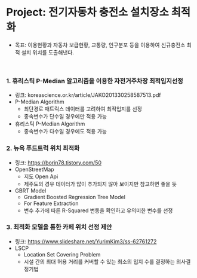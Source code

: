 # Project: 전기자동차 충전소 설치장소 최적화
* 목표: 이용현황과 자동차 보급현황, 교통량, 인구분포 등을 이용하여 신규충전소 최적 설치 위치를 도출해낸다.
  
<br/>

### 1. 휴리스틱 P-Median 알고리즘을 이용한 자전거주차장 최적입지선정
- 링크: koreascience.or.kr/article/JAKO201330258587513.pdf
- P-Median Algorithm
  - 최단경로 매트릭스 데이터를 고려하여 최적입지를 선정
  - 종속변수가 단수일 경우에만 적용 가능
- 휴리스틱 P-Median Algorithm
  - 종속변수가 다수일 경우에도 적용 가능


### 2. 뉴욕 푸드트럭 위치 최적화
- 링크: https://borin78.tistory.com/50
- OpenStreetMap
  - 지도 Open Api
  - 제주도의 경우 데이터가 많이 추가되지 않아 보이지만 참고하면 좋을 듯
- GBRT Model
  - Gradient Boosted Regression Tree Model
  - For Feature Extraction
  - 변수 추가에 따른 R-Squared 변동을 확인하고 유의미한 변수를 선정


### 3. 최적화 모델을 통한 카페 위치 선정 제안
- 링크: https://www.slideshare.net/YurimKim3/ss-62761272
- LSCP 
  - Location Set Covering Problem
  - 시설 간의 최대 허용 거리를 커버할 수 있는 최소의 입지 수를 결정하는 의사결정기법
  
